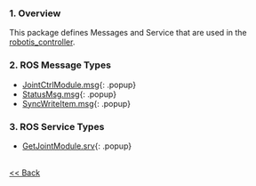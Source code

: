 ### 1. Overview
This package defines Messages and Service that are used in the [robotis_controller].

### 2. ROS Message Types
* [JointCtrlModule.msg]{: .popup}
* [StatusMsg.msg]{: .popup}
* [SyncWriteItem.msg]{: .popup}

### 3. ROS Service Types
* [GetJointModule.srv]{: .popup}


<br>[&lt;&lt; Back](ROBOTIS_Framework.md)

[robotis_controller]: robotis_controller.md
[JointCtrlModule.msg]: /docs/en/popup/JointCtrlModule.msg/
[StatusMsg.msg]: /docs/en/popup/StatusMsg.msg/
[SyncWriteItem.msg]: /docs/en/popup/SyncWriteItem.msg/
[GetJointModule.srv]: /docs/en/popup/GetJointModule.srv/
